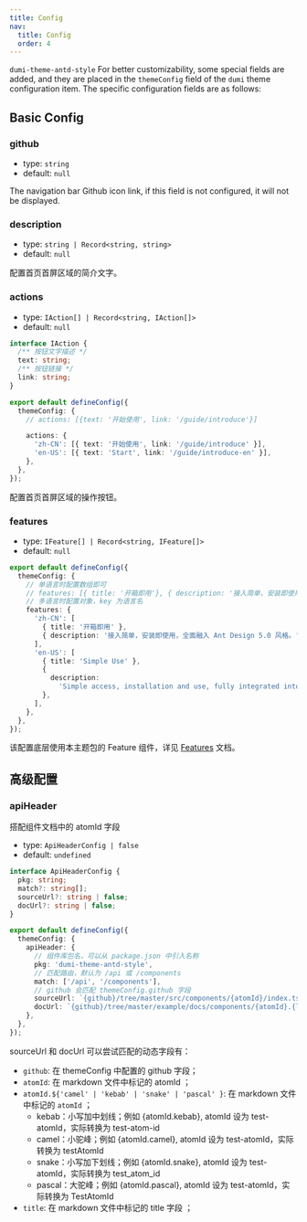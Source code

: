 ```yaml
---
title: Config
nav:
  title: Config
  order: 4
---
```


`dumi-theme-antd-style` For better customizability, some special fields are added, and they are placed in the `themeConfig` field of the `dumi` theme configuration item. The specific configuration fields are as follows:

## Basic Config

### github

- type: `string`
- default: `null`

The navigation bar Github icon link, if this field is not configured, it will not be displayed.

### description

- type: `string | Record<string, string>`
- default: `null`

配置首页首屏区域的简介文字。

### actions

- type: `IAction[] | Record<string, IAction[]>`
- default: `null`

```ts
interface IAction {
  /** 按钮文字描述 */
  text: string;
  /** 按钮链接 */
  link: string;
}

export default defineConfig({
  themeConfig: {
    // actions: [{text: '开始使用', link: '/guide/introduce'}]

    actions: {
      'zh-CN': [{ text: '开始使用', link: '/guide/introduce' }],
      'en-US': [{ text: 'Start', link: '/guide/introduce-en' }],
    },
  },
});
```

配置首页首屏区域的操作按钮。

### features

- type: `IFeature[] | Record<string, IFeature[]>`
- default: `null`

```ts
export default defineConfig({
  themeConfig: {
    // 单语言时配置数组即可
    // features: [{ title: '开箱即用'}, { description: '接入简单，安装即使用，全面融入 Ant Design 5.0 风格。'}]
    // 多语言时配置对象，key 为语言名
    features: {
      'zh-CN': [
        { title: '开箱即用' },
        { description: '接入简单，安装即使用，全面融入 Ant Design 5.0 风格。' },
      ],
      'en-US': [
        { title: 'Simple Use' },
        {
          description:
            'Simple access, installation and use, fully integrated into Ant Design 5.0 style.',
        },
      ],
    },
  },
});
```

该配置底层使用本主题包的 Feature 组件，详见 [Features](/components/features) 文档。

## 高级配置

### apiHeader

搭配组件文档中的 atomId 字段

- type: `ApiHeaderConfig | false`
- default: `undefined`

```ts
interface ApiHeaderConfig {
  pkg: string;
  match?: string[];
  sourceUrl?: string | false;
  docUrl?: string | false;
}

export default defineConfig({
  themeConfig: {
    apiHeader: {
      // 组件库包名，可以从 package.json 中引入名称
      pkg: 'dumi-theme-antd-style',
      // 匹配路由，默认为 /api 或 /components
      match: ['/api', '/components'],
      // github 会匹配 themeConfig.github 字段
      sourceUrl: `{github}/tree/master/src/components/{atomId}/index.tsx`,
      docUrl: `{github}/tree/master/example/docs/components/{atomId}.{locale}.md`,
    },
  },
});
```

sourceUrl 和 docUrl 可以尝试匹配的动态字段有：

- `github`: 在 themeConfig 中配置的 github 字段；
- `atomId`: 在 markdown 文件中标记的 atomId ；
- `atomId.${'camel' | 'kebab' | 'snake' | 'pascal' }`: 在 markdown 文件中标记的 `atomId` ；
  - kebab：小写加中划线；例如 {atomId.kebab}, atomId 设为 test-atomId，实际转换为 test-atom-id
  - camel：小驼峰；例如 {atomId.camel}, atomId 设为 test-atomId，实际转换为 testAtomId
  - snake：小写加下划线；例如 {atomId.snake}, atomId 设为 test-atomId，实际转换为 test_atom_id
  - pascal：大驼峰；例如 {atomId.pascal}, atomId 设为 test-atomId，实际转换为 TestAtomId
- `title`: 在 markdown 文件中标记的 title 字段 ；

